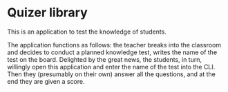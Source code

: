 **Quizer library**
===

This is an application to test the knowledge of students.

The application functions as follows: the teacher breaks into the classroom and decides to conduct a planned knowledge test, writes the name of the test on the board. Delighted by the great news, the students, in turn, willingly open this application and enter the name of the test into the CLI. Then they (presumably on their own) answer all the questions, and at the end they are given a score.
